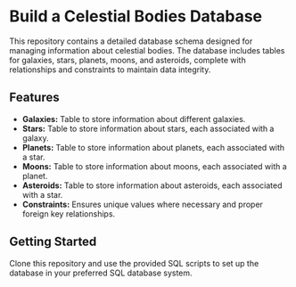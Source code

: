# Build a Celestial Bodies Database

This repository contains a detailed database schema designed for managing information about celestial bodies. The database includes tables for galaxies, stars, planets, moons, and asteroids, complete with relationships and constraints to maintain data integrity.

## Features
- **Galaxies:** Table to store information about different galaxies.
- **Stars:** Table to store information about stars, each associated with a galaxy.
- **Planets:** Table to store information about planets, each associated with a star.
- **Moons:** Table to store information about moons, each associated with a planet.
- **Asteroids:** Table to store information about asteroids, each associated with a star.
- **Constraints:** Ensures unique values where necessary and proper foreign key relationships.

## Getting Started
Clone this repository and use the provided SQL scripts to set up the database in your preferred SQL database system.
